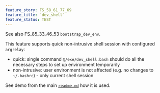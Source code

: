 ```yaml
---
feature_story: FS_58_61_77_69
feature_title: `dev_shell`
feature_status: TEST
---
```


See also FS_85_33_46_53 `bootstrap_dev_env`.

This feature supports quick non-intrusive shell session with configured `argrelay`:
*   quick: single command `@/exe/dev_shell.bash` should do all the necessary steps to set up environment temporarily
*   non-intrusive: user environment is not affected (e.g. no changes to `~/.bashrc`) - only current shell session

See demo from the main [`readme.md`][root_readme.md] how it is used.

[root_readme.md]: ../../readme.md
